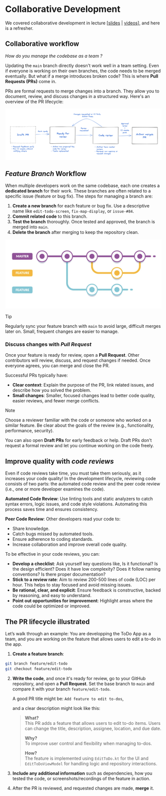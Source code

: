 # Collaborative Development

We covered collaborative development in lecture [[slides](https://github.com/swent-epfl/public/blob/main/lectures/Wk3.A%20-%20Collaborative%20Software%20Development.pdf) \| [videos](https://www.youtube.com/watch?v=Lnu1rsIjtk4&list=PLr41P4J9F0ZOs2o4OGpMvKeBipnklTyWi)], and here is a refresher.

## Collaborative workflow

*How do you manage the codebase as a team ?*

Updating the `main` branch directly doesn't work well in a team setting. Even if everyone is working on their own branches, the code needs to be merged eventually. But what if a merge introduces broken code? This is where **Pull Requests (PRs)** come in.

PRs are formal requests to merge changes into a branch. They allow you to document, review, and discuss changes in a structured way. Here's an overview of the PR lifecycle:

![PR lifecycle overview](assets/pr-lifecycle.png)

## *Feature Branch* Workflow

When multiple developers work on the same codebase, each one creates a **dedicated branch** for their work. These branches are often related to a specific issue (feature or bug fix). The steps for managing a branch are:

1. **Create a new branch** for each feature or bug fix. Use a descriptive name like `edit-todo-screen`, `fix-map-display`, or `issue-#84`.
2. **Commit related code** to this branch.
3. **Test the branch** thoroughly. Once tested and approved, the branch is merged into `main`.
4. **Delete the branch** after merging to keep the repository clean.

![Feature branch workflow](assets/feature-branch-workflow.jpg)

> [!TIP]
> Regularly sync your feature branch with `main` to avoid large, difficult merges later on. Small, frequent changes are easier to manage.

### Discuss changes with *Pull Request*

Once your feature is ready for review, open a **Pull Request**. Other contributors will review, discuss, and request changes if needed. Once everyone agrees, you can merge and close the PR.

Successful PRs typically have:

- **Clear context**: Explain the purpose of the PR, link related issues, and describe how you solved the problem.
- **Small changes**: Smaller, focused changes lead to better code quality, easier reviews, and fewer merge conflicts.

> [!NOTE]
> Choose a reviewer familiar with the code or someone who worked on a similar feature. Be clear about the goals of the review (e.g., functionality, performance, security).

You can also open **Draft PRs** for early feedback or help. Draft PRs don't request a formal review and let you continue working on the code freely.

## Improve quality with *code reviews*

Even if code reviews take time, you must take them seriously, as it increases your code quality! In the development lifecycle, reviewing code consists of two parts: the automated code review and the peer code review (i.e., one or more developer examines the code).

**Automated Code Review**: Use linting tools and static analyzers to catch syntax errors, logic issues, and code style violations. Automating this process saves time and ensures consistency.

**Peer Code Review**: Other developers read your code to:

- Share knowledge.
- Catch bugs missed by automated tools.
- Ensure adherence to coding standards.
- Increase collaboration and improve overall code quality.

To be effective in your code reviews, you can:

- **Develop a checklist**: Ask yourself key questions like, Is it functional? Is the design efficient? Does it have low complexity? Does it follow naming conventions? Is there proper documentation?
- **Stick to a review rate**: Aim to review 200-500 lines of code (LOC) per hour. This helps to stay focused and avoid missing issues.
- **Be rational, clear, and explicit**: Ensure feedback is constructive, backed by reasoning, and easy to understand.
- **Point out opportunities for improvement**: Highlight areas where the code could be optimized or improved.

## The PR lifecycle illustrated

Let’s walk through an example: You are developping the ToDo App as a team, and you are working on the feature that allows users to edit a to-do in the app.

1. **Create a feature branch**:

```bash
git branch feature/edit-todo
git checkout feature/edit-todo
```

2. **Write the code**, and once it's ready for review, go to your GitHub repository, and open a **Pull Request**. Set the base branch to `main` and compare it with your branch `feature/edit-todo`.

    A good PR title might be:  `Add feature to edit to-dos`,

   and a clear description might look like this:

    >
    > **What?**  
    > This PR adds a feature that allows users to edit to-do items. Users can change the title, description, assignee, location, and due date.
    >
    > **Why?**  
    > To improve user control and flexibility when managing to-dos.
    >
    > **How?**  
    > The feature is implemented using `EditToDo.kt` for the UI and `EditToDoViewModel` for handling logic and repository interactions.

3. **Include any additional information** such as dependencies, how you tested the code, or screenshots/recordings of the feature in action.

4. After the PR is reviewed, and requested changes are made, **merge** it.

